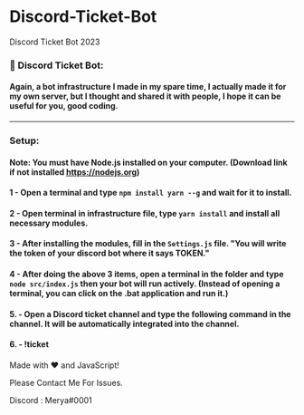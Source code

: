 # Discord-Ticket-Bot
Discord Ticket Bot 2023


### 🎫 Discord Ticket Bot:

#### Again, a bot infrastructure I made in my spare time, I actually made it for my own server, but I thought and shared it with people, I hope it can be useful for you, good coding.

<hr />

### Setup:


#### Note: You must have Node.js installed on your computer. (Download link if not installed https://nodejs.org)

#### 1 - Open a terminal and type `npm install yarn --g` and wait for it to install.

#### 2 - Open terminal in infrastructure file, type `yarn install` and install all necessary modules.

#### 3 - After installing the modules, fill in the `Settings.js` file. "You will write the token of your discord bot where it says TOKEN."

#### 4 - After doing the above 3 items, open a terminal in the folder and type `node src/index.js` then your bot will run actively. (Instead of opening a terminal, you can click on the .bat application and run it.)

#### 5. - Open a Discord ticket channel and type the following command in the channel. It will be automatically integrated into the channel.

#### 6. - !ticket

####


Made with :heart: and JavaScript!


Please Contact Me For Issues.

Discord : Merya#0001
